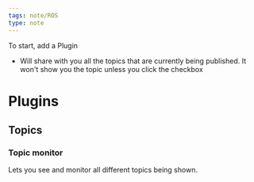 ```yaml
---
tags: note/ROS
type: note
---
```

To start, add a Plugin
- Will share with you all the topics that are currently being published. It won't show you the topic unless you click the checkbox


# Plugins
## Topics
### Topic monitor
Lets you see and monitor all different topics being shown. 
